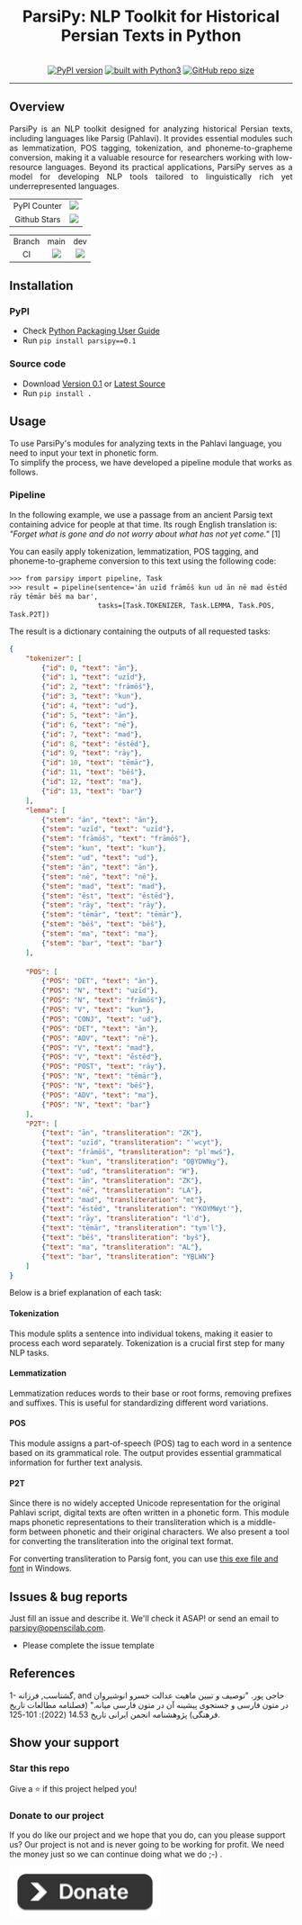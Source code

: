 <div align="center">
    <h1>ParsiPy: NLP Toolkit for Historical Persian Texts in Python</h1>
    <br/>
    <a href="https://badge.fury.io/py/parsipy"><img src="https://badge.fury.io/py/parsipy.svg" alt="PyPI version"></a>
    <a href="https://www.python.org/"><img src="https://img.shields.io/badge/built%20with-Python3-green.svg" alt="built with Python3"></a>
    <a href="https://github.com/openscilab/parsipy"><img alt="GitHub repo size" src="https://img.shields.io/github/repo-size/openscilab/parsipy"></a>
</div>

----------


## Overview
<p align="justify">
ParsiPy is an NLP toolkit designed for analyzing historical Persian texts, including languages like Parsig (Pahlavi). It provides essential modules such as lemmatization, POS tagging, tokenization, and phoneme-to-grapheme conversion, making it a valuable resource for researchers working with low-resource languages. Beyond its practical applications, ParsiPy serves as a model for developing NLP tools tailored to linguistically rich yet underrepresented languages.
</p>

<table>
    <tr>
        <td align="center">PyPI Counter</td>
        <td align="center">
            <a href="https://pepy.tech/projects/parsipy">
                <img src="https://static.pepy.tech/badge/parsipy">
            </a>
        </td>
    </tr>
    <tr>
        <td align="center">Github Stars</td>
        <td align="center">
            <a href="https://github.com/openscilab/parsipy">
                <img src="https://img.shields.io/github/stars/openscilab/parsipy.svg?style=social&label=Stars">
            </a>
        </td>
    </tr>
</table>
<table>
    <tr> 
        <td align="center">Branch</td>
        <td align="center">main</td>
        <td align="center">dev</td>
    </tr>
    <tr>
        <td align="center">CI</td>
        <td align="center">
            <img src="https://github.com/openscilab/parsipy/actions/workflows/test.yml/badge.svg?branch=main">
        </td>
        <td align="center">
            <img src="https://github.com/openscilab/parsipy/actions/workflows/test.yml/badge.svg?branch=dev">
            </td>
    </tr>
</table>


## Installation

### PyPI
- Check [Python Packaging User Guide](https://packaging.python.org/installing/)
- Run `pip install parsipy==0.1`
### Source code
- Download [Version 0.1](https://github.com/openscilab/parsipy/archive/v0.1.zip) or [Latest Source](https://github.com/openscilab/parsipy/archive/dev.zip)
- Run `pip install .`

## Usage
To use ParsiPy's modules for analyzing texts in the Pahlavi language, you need to input your text in phonetic form.  
To simplify the process, we have developed a pipeline module that works as follows.

### Pipeline
In the following example, we use a passage from an ancient Parsig text containing advice for people at that time.
Its rough English translation is: *"Forget what is gone and do not worry about what has not yet come."* [1]  

You can easily apply tokenization, lemmatization, POS tagging, and phoneme-to-grapheme conversion to this text using the following code:

```pycon
>>> from parsipy import pipeline, Task
>>> result = pipeline(sentence='ān uzīd frāmōš kun ud ān nē mad ēstēd rāy tēmār bēš ma bar',
                      tasks=[Task.TOKENIZER, Task.LEMMA, Task.POS, Task.P2T])
```

The result is a dictionary containing the outputs of all requested tasks:

```json
{
    "tokenizer": [
        {"id": 0, "text": "ān"},
        {"id": 1, "text": "uzīd"},
        {"id": 2, "text": "frāmōš"},
        {"id": 3, "text": "kun"},
        {"id": 4, "text": "ud"},
        {"id": 5, "text": "ān"},
        {"id": 6, "text": "nē"},
        {"id": 7, "text": "mad"},
        {"id": 8, "text": "ēstēd"},
        {"id": 9, "text": "rāy"},
        {"id": 10, "text": "tēmār"},
        {"id": 11, "text": "bēš"},
        {"id": 12, "text": "ma"},
        {"id": 13, "text": "bar"}
    ],
    "lemma": [
        {"stem": "ān", "text": "ān"},
        {"stem": "uzīd", "text": "uzīd"},
        {"stem": "frāmōš", "text": "frāmōš"},
        {"stem": "kun", "text": "kun"},
        {"stem": "ud", "text": "ud"},
        {"stem": "ān", "text": "ān"},
        {"stem": "nē", "text": "nē"},
        {"stem": "mad", "text": "mad"},
        {"stem": "ēst", "text": "ēstēd"},
        {"stem": "rāy", "text": "rāy"},
        {"stem": "tēmār", "text": "tēmār"},
        {"stem": "bēš", "text": "bēš"},
        {"stem": "ma", "text": "ma"},
        {"stem": "bar", "text": "bar"}
    ],

    "POS": [
        {"POS": "DET", "text": "ān"},
        {"POS": "N", "text": "uzīd"},
        {"POS": "N", "text": "frāmōš"},
        {"POS": "V", "text": "kun"},
        {"POS": "CONJ", "text": "ud"},
        {"POS": "DET", "text": "ān"},
        {"POS": "ADV", "text": "nē"},
        {"POS": "V", "text": "mad"},
        {"POS": "V", "text": "ēstēd"},
        {"POS": "POST", "text": "rāy"},
        {"POS": "N", "text": "tēmār"},
        {"POS": "N", "text": "bēš"},
        {"POS": "ADV", "text": "ma"},
        {"POS": "N", "text": "bar"}
    ],
    "P2T": [
        {"text": "ān", "transliteration": "ZK"},
        {"text": "uzīd", "transliteration": "ʾwcyt"},
        {"text": "frāmōš", "transliteration": "plʾmwš"},
        {"text": "kun", "transliteration": "OḆYDWNt͟y"},
        {"text": "ud", "transliteration": "W"},
        {"text": "ān", "transliteration": "ZK"},
        {"text": "nē", "transliteration": "LA"},
        {"text": "mad", "transliteration": "mt"},
        {"text": "ēstēd", "transliteration": "YKOYMWyt'"},
        {"text": "rāy", "transliteration": "lʾd"},
        {"text": "tēmār", "transliteration": "tymʾl"},
        {"text": "bēš", "transliteration": "byš"},
        {"text": "ma", "transliteration": "AL"},
        {"text": "bar", "transliteration": "YḆLWN"}
    ]
}
```

Below is a brief explanation of each task:

#### Tokenization
This module splits a sentence into individual tokens, making it easier to process each word separately. Tokenization is a crucial first step for many NLP tasks.

#### Lemmatization
Lemmatization reduces words to their base or root forms, removing prefixes and suffixes. This is useful for standardizing different word variations.

#### POS
This module assigns a part-of-speech (POS) tag to each word in a sentence based on its grammatical role. The output provides essential grammatical information for further text analysis.

#### P2T
Since there is no widely accepted Unicode representation for the original Pahlavi script, digital texts are often written in a phonetic form.
This module maps phonetic representations to their transliteration which is a middle-form between phonetic and their original characters.
We also present a tool for converting the transliteration into the original text format.

For converting transliteration to Parsig font, you can use [this exe file and font](https://drive.google.com/drive/folders/1hja6fXt9zZHBs1Hf8YFZl8utygVqbsyd?usp=sharing) in Windows.

## Issues & bug reports

Just fill an issue and describe it. We'll check it ASAP! or send an email to [parsipy@openscilab.com](mailto:parsipy@openscilab.com "parsipy@openscilab.com"). 

- Please complete the issue template


## References
1- گشتاسب, فرزانه, and حاجی پور. "توصیف و تبیین ماهیت عدالت خسرو انوشیروان در متون فارسی و جستجوی پیشینه آن در متون فارسی میانه." (فصلنامه مطالعات تاریخ فرهنگی) پژوهشنامه انجمن ایرانی تاریخ 14.53 (2022): 101-125.

## Show your support


### Star this repo

Give a ⭐️ if this project helped you!

### Donate to our project
If you do like our project and we hope that you do, can you please support us? Our project is not and is never going to be working for profit. We need the money just so we can continue doing what we do ;-) .			

<a href="https://openscilab.com/#donation" target="_blank"><img src="https://github.com/openscilab/parsipy/raw/main/otherfiles/donation.png" height="90px" width="270px" alt="ParsiPy Donation"></a>

